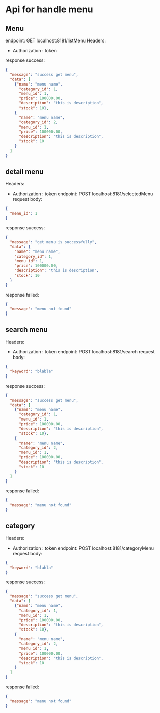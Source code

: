 # Api for handle menu

## Menu
endpoint: GET localhost:8181/listMenu
Headers:
- Authorization : token

response success:
```json
{
  "message": "success get menu",
  "data": [
    {"name": "menu name",
      "category_id": 1,
      "menu_id": 1,
      "price": 100000.00,
      "description": "this is description",
      "stock": 10},
    {
      "name": "menu name",
      "category_id": 2,
      "menu_id": 1,
      "price": 100000.00,
      "description": "this is description",
      "stock": 10
    }
  ]
}
```

## detail menu
Headers:
- Authorization : token
endpoint: POST localhost:8181/selectedMenu
  request body:
```json
{
  "menu_id": 1
}
```

response success:

```json
{
  "message": "get menu is successfully",
  "data": {
    "name": "menu name",
    "category_id": 1,
    "menu_id": 1,
    "price": 100000.00,
    "description": "this is description",
    "stock": 10
  }
}
```
response failed:
```json
{
  "message": "menu not found"
}
```

## search menu
Headers:
- Authorization : token
  endpoint: POST localhost:8181/search
  request body:
```json
{
  "keyword": "blabla"
}
```

response success:

```json
{
  "message": "success get menu",
  "data": [
    {"name": "menu name",
      "category_id": 1,
      "menu_id": 1,
      "price": 100000.00,
      "description": "this is description",
      "stock": 10},
    {
      "name": "menu name",
      "category_id": 2,
      "menu_id": 1,
      "price": 100000.00,
      "description": "this is description",
      "stock": 10
    }
  ]
}
```
response failed:
```json
{
  "message": "menu not found"
}
```

## category
Headers:
- Authorization : token
  endpoint: POST localhost:8181/categoryMenu
  request body:
```json
{
  "keyword": "blabla"
}
```

response success:

```json
{
  "message": "success get menu",
  "data": [
    {"name": "menu name",
      "category_id": 1,
      "menu_id": 1,
      "price": 100000.00,
      "description": "this is description",
      "stock": 10},
    {
      "name": "menu name",
      "category_id": 2,
      "menu_id": 1,
      "price": 100000.00,
      "description": "this is description",
      "stock": 10
    }
  ]
}
```
response failed:
```json
{
  "message": "menu not found"
}
```